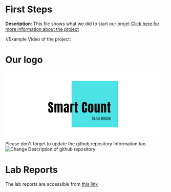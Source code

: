 # First Steps
 **Description**:  This file shows what we did to start our projet
[Click here for more information about the project](project) 

//Example Video of the project:


# Our logo

![Logo](https://github.com/efrei-paris-sud/2020-B-Bad-and-Boudji/blob/main/Capture%20d%E2%80%99e%CC%81cran%202020-12-15%20a%CC%80%2008.32.34.png)

Please don't forget to update the github repository information too. 
![Change Description of github repository](assets/change_description.png?raw=true)

# Lab Reports

The lab reports are accessible from [this link](lab)


